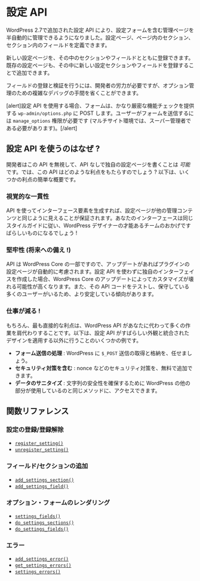 <!-- 
# Settings API
 -->
# 設定 API

<!-- 
The Settings API, added in WordPress 2.7, allows admin pages containing settings forms to be managed semi-automatically. It lets you define settings pages, sections within those pages and fields within the sections.
 -->
WordPress 2.7で追加された設定 API により、設定フォームを含む管理ページを半自動的に管理できるようになりました。設定ページ、ページ内のセクション、セクション内のフィールドを定義できます。

<!-- 
New settings pages can be registered along with sections and fields inside them. Existing settings pages can also be added to by registering new settings sections or fields inside of them.
 -->
新しい設定ページを、その中のセクションやフィールドとともに登録できます。既存の設定ページも、その中に新しい設定セクションやフィールドを登録することで追加できます。

<!-- 
Organizing registration and validation of fields still requires some effort from developers, but avoids a lot of complex debugging of underlying options management.
 -->
フィールドの登録と検証を行うには、開発者の労力が必要ですが、オプション管理のための複雑なデバッグの手間を省くことができます。

<!-- 
[alert]When using the Settings API, the form POST to `wp-admin/options.php` which provides fairly strict capabilities checking. Users will need the `manage_options` capability (and in Multisite will have to be a Super Admin) to submit the form.[/alert]
 -->
[alert]設定 API を使用する場合、フォームは、かなり厳密な機能チェックを提供する `wp-admin/options.php` に POST します。ユーザーがフォームを送信するには `manage_options` 権限が必要です (マルチサイト環境では、スーパー管理者である必要があります)。[/alert]

<!-- 
## Why Use the Setting API?
 -->
## 設定 API を使うのはなぜ ?

<!-- 
A developer _could_ ignore this API and write their own settings page without it. That begs the question, what benefit does this API bring to the table? Following is a quick rundown of some of the benefits.
 -->
開発者はこの API を無視して、API なしで独自の設定ページを書くことは _可能_ です。では、この API はどのような利点をもたらすのでしょう ? 以下は、いくつかの利点の簡単な概要です。

<!-- 
### Visual Consistency
 -->
### 視覚的な一貫性

<!-- 
Using the API to generate your interface elements guarantees that your settings page will look like the rest of the administrative content. Your interface will follow the same styleguide and look like it belongs, and thanks to the talented team of WordPress designers, it'll look awesome!
 -->
API を使ってインターフェース要素を生成すれば、設定ページが他の管理コンテンツと同じように見えることが保証されます。あなたのインターフェースは同じスタイルガイドに従い、WordPress デザイナーの才能あるチームのおかげですばらしいものになるでしょう !

<!-- 
### Robustness (Future-Proofing!)
 -->
### 堅牢性 (将来への備え !)

<!-- 
Since the API is part of WordPress Core, any updates will automatically consider your plugin's settings page. If you make your own interface without using Setting API, WordPress Core updates are more likely to break your customizations. There is also a wider audience testing and maintaining that API code, so it will tend to be more stable.
 -->
API は WordPress Core の一部ですので、アップデートがあればプラグインの設定ページが自動的に考慮されます。設定 API を使わずに独自のインターフェイスを作成した場合、WordPress Core のアップデートによってカスタマイズが壊れる可能性が高くなります。また、その API コードをテストし、保守している多くのユーザーがいるため、より安定している傾向があります。

<!-- 
### Less Work!
 -->
### 仕事が減る !

<!-- 
Of course the most immediate benefit is that the WordPress API does a lot of work for you under the hood. Here are a few examples of things the Settings API does besides applying an awesome-looking, integrated design.
 -->
もちろん、最も直接的な利点は、WordPress API があなたに代わって多くの作業を肩代わりすることです。以下は、設定 API がすばらしい外観と統合されたデザインを適用する以外に行うことのいくつかの例です。

<!-- 
- **Handling Form Submissions**: Let WordPress handle retrieving and storing your `$_POST` submissions.
- **Include Security Measures**: You get extra security measures such as nonces, etc. for free.
- **Sanitizing Data**: You get access to the same methods that the rest of WordPress uses for ensuring strings are safe to use.
 -->
- **フォーム送信の処理** : WordPress に `$_POST` 送信の取得と格納を、任せましょう。
- **セキュリティ対策を含む** : nonce などのセキュリティ対策を、無料で追加できます。
- **データのサニタイズ** : 文字列の安全性を確保するために WordPress の他の部分が使用しているのと同じメソッドに、アクセスできます。

<!-- 
## Function Reference
 -->
## 関数リファレンス

<!-- 
### Setting Register/Unregister
 -->
### 設定の登録/登録解除

<!-- 
- [`register_setting()`](https://developer.wordpress.org/reference/functions/register_setting/)
- [`unregister_setting()`](https://developer.wordpress.org/reference/functions/unregister_setting/)
 -->
- [`register_setting()`](https://developer.wordpress.org/reference/functions/register_setting/)
- [`unregister_setting()`](https://developer.wordpress.org/reference/functions/unregister_setting/)

<!-- 
### Add Field/Section
 -->
### フィールド/セクションの追加

<!-- 
- [`add_settings_section()`](https://developer.wordpress.org/reference/functions/add_settings_section/)
- [`add_settings_field()`](https://developer.wordpress.org/reference/functions/add_settings_field/)
 -->
- [`add_settings_section()`](https://developer.wordpress.org/reference/functions/add_settings_section/)
- [`add_settings_field()`](https://developer.wordpress.org/reference/functions/add_settings_field/)

<!-- 
### Options Form Rendering
 -->
### オプション・フォームのレンダリング

<!-- 
- [`settings_fields()`](https://developer.wordpress.org/reference/functions/settings_fields/)
- [`do_settings_sections()`](https://developer.wordpress.org/reference/functions/do_settings_sections/)
- [`do_settings_fields()`](https://developer.wordpress.org/reference/functions/do_settings_fields/)
 -->
- [`settings_fields()`](https://developer.wordpress.org/reference/functions/settings_fields/)
- [`do_settings_sections()`](https://developer.wordpress.org/reference/functions/do_settings_sections/)
- [`do_settings_fields()`](https://developer.wordpress.org/reference/functions/do_settings_fields/)

<!-- 
### Errors
 -->
### エラー

<!-- 
- [`add_settings_error()`](https://developer.wordpress.org/reference/functions/add_settings_error/)
- [`get_settings_errors()`](https://developer.wordpress.org/reference/functions/get_settings_errors/)
- [`settings_errors()`](https://developer.wordpress.org/reference/functions/settings_errors/)
 -->
- [`add_settings_error()`](https://developer.wordpress.org/reference/functions/add_settings_error/)
- [`get_settings_errors()`](https://developer.wordpress.org/reference/functions/get_settings_errors/)
- [`settings_errors()`](https://developer.wordpress.org/reference/functions/settings_errors/)